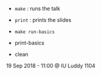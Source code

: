 * `make` : runs the talk

* `print` : prints the slides

* `make run-basics`

* print-basics

* clean

19 Sep 2018 - 11:00 @ IU Luddy 1104